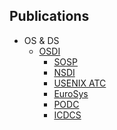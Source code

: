 Publications
------------

- OS & DS
  - [OSDI](https://www.usenix.org/conferences/byname/179)
	- [SOSP](http://sosp.org/)
	- [NSDI](https://www.usenix.org/publications/proceedings)
	- [USENIX ATC](https://www.usenix.org/publications/proceedings)
	- [EuroSys](https://dl.acm.org/event.cfm?id=RE101)
	- [PODC](https://www.podc.org/)
	- [ICDCS](https://ieeexplore.ieee.org/xpl/mostRecentIssue.jsp?punumber=7976702)

